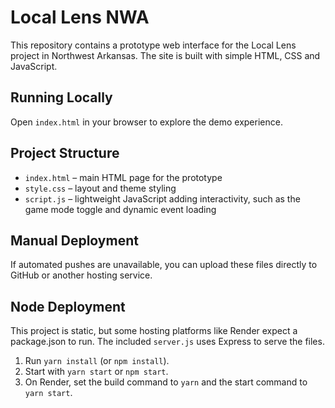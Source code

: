 # Local Lens NWA

This repository contains a prototype web interface for the Local Lens project in Northwest Arkansas. The site is built with simple HTML, CSS and JavaScript.

## Running Locally
Open `index.html` in your browser to explore the demo experience.

## Project Structure
- `index.html` – main HTML page for the prototype
- `style.css` – layout and theme styling
- `script.js` – lightweight JavaScript adding interactivity, such as the game mode toggle and dynamic event loading

## Manual Deployment
If automated pushes are unavailable, you can upload these files directly to GitHub or another hosting service.


## Node Deployment
This project is static, but some hosting platforms like Render expect a package.json to run. The included `server.js` uses Express to serve the files.

1. Run `yarn install` (or `npm install`).
2. Start with `yarn start` or `npm start`.
3. On Render, set the build command to `yarn` and the start command to `yarn start`.
